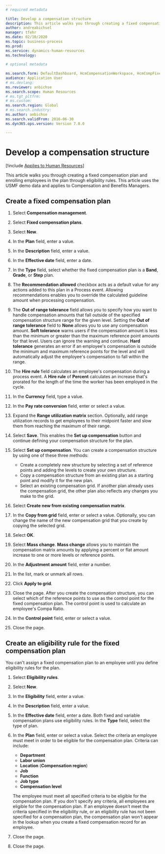 ```yaml
--- 
# required metadata 
 
title: Develop a compensation structure
description: This article walks you through creating a fixed compensation plan and enrolling employees in the plan through eligibility rules. 
author: andreabichsel
manager: tfehr 
ms.date: 02/10/2020
ms.topic: business-process 
ms.prod:  
ms.service: dynamics-human-resources 
ms.technology:  
 
# optional metadata 
 
ms.search.form: DefaultDashboard, HcmCompensationWorkspace, HcmCompFixedPlansPart, HRMCompFixedPlanTable, HRMCompCreateGridDialog, HRCCompGridView, HRMCompEligibility,  HRCCompGrid   
audience: Application User 
# ms.devlang:  
ms.reviewer: anbichse
ms.search.scope: Human Resources
# ms.tgt_pltfrm:  
# ms.custom:  
ms.search.region: Global
# ms.search.industry: 
ms.author: anbichse
ms.search.validFrom: 2016-06-30 
ms.dyn365.ops.version: Version 7.0.0 

---
```


# Develop a compensation structure

[!include [Applies to Human Resources](../includes/applies-to-hr.md)]

This article walks you through creating a fixed compensation plan and enrolling employees in the plan through eligibility rules. This article uses the USMF demo data and applies to Compensation and Benefits Managers.

## Create a fixed compensation plan

1. Select **Compensation management**.

2. Select **Fixed compensation plans**.

3. Select **New**.

4. In the **Plan** field, enter a value.

5. In the **Description** field, enter a value.

6. In the **Effective date** field, enter a date.

7. In the **Type** field, select whether the fixed compensation plan is a **Band**, **Grade**, or **Step** plan.

8. The **Recommendation allowed** checkbox acts as a default value for any actions added to this plan in a Process event. Allowing recommendations enables you to override the calculated guideline amount when processing compensation.

9. The **Out of range tolerance** field allows you to specify how you want to handle compensation amounts that fall outside of the specified compensation structure range for the given level. Setting the **Out of range tolerance** field to **None** allows you to use any compensation amount. **Soft tolerance** warns users if the compensation amount is less than the minimum or greater than the maximum reference point amounts for that level. Users can ignore the warning and continue. **Hard tolerance** generates an error if an employee's compensation is outside the minimum and maximum reference points for the level and will automatically adjust the employee's compensation to fall within the range.

10. The **Hire rule** field calculates an employee's compensation during a process event. A **Hire rule** of **Percent** calculates an increase that's prorated for the length of the time the worker has been employed in the cycle.

11. In the **Currency** field, type a value.

12. In the **Pay rate conversion** field, enter or select a value.

13. Expand the **Range utilization matrix** section. Optionally, add range utilization records to get employees to their midpoint faster and slow them from reaching the maximum of their range.

14. Select **Save**. This enables the **Set up compensation** button and continue defining your compensation structure for the plan.

15. Select **Set up compensation**. You can create a compensation structure by using one of these three methods:

    - Create a completely new structure by selecting a set of reference points and adding the levels to create your own structure.
    - Copy a compensation structure from an existing plan as a starting point and modify it for the new plan.
    - Select an existing compensation grid. If another plan already uses the compensation grid, the other plan also reflects any changes you make to the grid.

16. Select **Create new from existing compensation matrix**.

17. In the **Copy from grid** field, enter or select a value. Optionally, you can change the name of the new compensation grid that you create by copying the selected grid.

18. Select **OK**.

19. Select **Mass change**. **Mass change** allows you to maintain the compensation matrix amounts by applying a percent or flat amount increase to one or more levels or reference points.

20. In the **Adjustment amount** field, enter a number.

21. In the list, mark or unmark all rows.

22. Click **Apply to grid**.

23. Close the page. After you create the compensation structure, you can select which of the reference points to use as the control point for the fixed compensation plan. The control point is used to calculate an employee's Compa Ratio.

24. In the **Control point** field, enter or select a value.

25. Close the page.

## Create an eligibility rule for the fixed compensation plan

You can't assign a fixed compensation plan to an employee until you define eligibility rules for the plan.  

1. Select **Eligibility rules**.

2. Select **New**.

3. In the **Eligibility** field, enter a value.

4. In the **Description** field, enter a value.

5. In the **Effective date** field, enter a date. Both fixed and variable compensation plans use eligibility rules. In the **Type** field, select the type of plan.

6. In the **Plan** field, enter or select a value. Select the criteria an employee must meet in order to be eligible for the compensation plan. Criteria can include:

    - **Department**
    - **Labor union**
    - **Location** (**Compensation region**)
    - **Job**
    - **Function**
    - **Job type**
    - **Compensation level**
    
    The employee must meet all specified criteria to be eligible for the compensation plan. If you don't specify any criteria, all employees are eligible for the compensation plan. If an employee doesn't meet the criteria specified in the eligibility rule, or an eligibility rule has not been specified for a compensation plan, the compensation plan won't appear in the lookup when you create a fixed compensation record for an employee.

7. Close the page.

8. Close the page.

